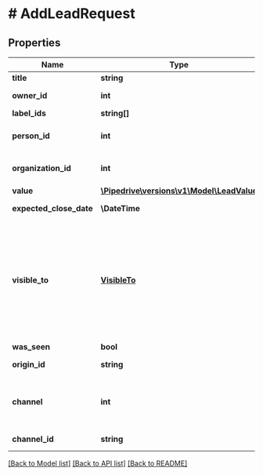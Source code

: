 # # AddLeadRequest

## Properties

Name | Type | Description | Notes
------------ | ------------- | ------------- | -------------
**title** | **string** | The name of the lead |
**owner_id** | **int** | The ID of the user which will be the owner of the created lead. If not provided, the user making the request will be used. | [optional]
**label_ids** | **string[]** | The IDs of the lead labels which will be associated with the lead | [optional]
**person_id** | **int** | The ID of a person which this lead will be linked to. If the person does not exist yet, it needs to be created first. This property is required unless &#x60;organization_id&#x60; is specified. | [optional]
**organization_id** | **int** | The ID of an organization which this lead will be linked to. If the organization does not exist yet, it needs to be created first. This property is required unless &#x60;person_id&#x60; is specified. | [optional]
**value** | [**\Pipedrive\versions\v1\Model\LeadValue**](LeadValue.md) |  | [optional]
**expected_close_date** | **\DateTime** | The date of when the deal which will be created from the lead is expected to be closed. In ISO 8601 format: YYYY-MM-DD. | [optional]
**visible_to** | [**VisibleTo**](VisibleTo.md) | The visibility of the lead. If omitted, the visibility will be set to the default visibility setting of this item type for the authorized user. Read more about visibility groups &lt;a href&#x3D;\&quot;https://support.pipedrive.com/en/article/visibility-groups\&quot; target&#x3D;\&quot;_blank\&quot; rel&#x3D;\&quot;noopener noreferrer\&quot;&gt;here&lt;/a&gt;.&lt;h4&gt;Essential / Advanced plan&lt;/h4&gt;&lt;table&gt;&lt;tr&gt;&lt;th style&#x3D;\&quot;width: 40px\&quot;&gt;Value&lt;/th&gt;&lt;th&gt;Description&lt;/th&gt;&lt;/tr&gt;&lt;tr&gt;&lt;td&gt;&#x60;1&#x60;&lt;/td&gt;&lt;td&gt;Owner &amp;amp; followers&lt;/td&gt;&lt;tr&gt;&lt;td&gt;&#x60;3&#x60;&lt;/td&gt;&lt;td&gt;Entire company&lt;/td&gt;&lt;/tr&gt;&lt;/table&gt;&lt;h4&gt;Professional / Enterprise plan&lt;/h4&gt;&lt;table&gt;&lt;tr&gt;&lt;th style&#x3D;\&quot;width: 40px\&quot;&gt;Value&lt;/th&gt;&lt;th&gt;Description&lt;/th&gt;&lt;/tr&gt;&lt;tr&gt;&lt;td&gt;&#x60;1&#x60;&lt;/td&gt;&lt;td&gt;Owner only&lt;/td&gt;&lt;tr&gt;&lt;td&gt;&#x60;3&#x60;&lt;/td&gt;&lt;td&gt;Owner&#39;s visibility group&lt;/td&gt;&lt;/tr&gt;&lt;tr&gt;&lt;td&gt;&#x60;5&#x60;&lt;/td&gt;&lt;td&gt;Owner&#39;s visibility group and sub-groups&lt;/td&gt;&lt;/tr&gt;&lt;tr&gt;&lt;td&gt;&#x60;7&#x60;&lt;/td&gt;&lt;td&gt;Entire company&lt;/td&gt;&lt;/tr&gt;&lt;/table&gt; | [optional]
**was_seen** | **bool** | A flag indicating whether the lead was seen by someone in the Pipedrive UI | [optional]
**origin_id** | **string** | The optional ID to further distinguish the origin of the lead - e.g. Which API integration created this lead. If omitted, &#x60;origin_id&#x60; will be set to null. | [optional]
**channel** | **int** | The ID of Marketing channel this lead was created from. Provided value must be one of the channels configured for your company. You can fetch allowed values with &lt;a href&#x3D;\&quot;https://developers.pipedrive.com/docs/api/v1/DealFields#getDealField\&quot; target&#x3D;\&quot;_blank\&quot; rel&#x3D;\&quot;noopener noreferrer\&quot;&gt;GET /v1/dealFields&lt;/a&gt;. If omitted, channel will be set to null. | [optional]
**channel_id** | **string** | The optional ID to further distinguish the Marketing channel. If omitted, &#x60;channel_id&#x60; will be set to null. | [optional]

[[Back to Model list]](../README.md#documentation-for-models) [[Back to API list]](../README.md#documentation-for-api-endpoints) [[Back to README]](../README.md)
